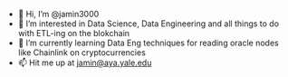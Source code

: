 - 👋 Hi, I’m @jamin3000
- 👀 I’m interested in Data Science, Data Engineering and all things to do with ETL-ing on the blokchain
- 🌱 I’m currently learning Data Eng techniques for reading oracle nodes like Chainlink on cryptocurrencies
- 📫 Hit me up at jamin@aya.yale.edu 

<!---
jamin3000/jamin3000 is a ✨ special ✨ repository because its `README.md` (this file) appears on your GitHub profile.
You can click the Preview link to take a look at your changes.
--->
